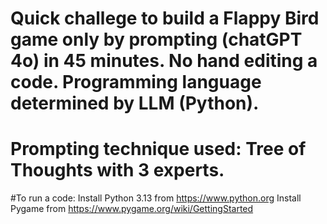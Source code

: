 # Quick challege to build a Flappy Bird game only by prompting (chatGPT 4o) in 45 minutes. No hand editing a code. Programming language determined by LLM (Python).
# Prompting technique used: Tree of Thoughts with 3 experts.
#To run a code:
Install Python 3.13 from https://www.python.org
Install Pygame from https://www.pygame.org/wiki/GettingStarted

